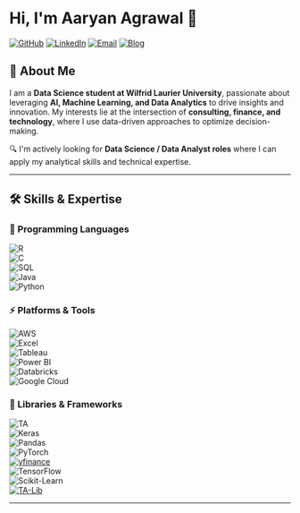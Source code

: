 # Hi, I'm Aaryan Agrawal 👋  

[![GitHub](https://img.shields.io/badge/GitHub-Aaryan--Agr-181717?style=flat&logo=github)](https://github.com/Aaryan-Agr?tab=repositories)
[![LinkedIn](https://img.shields.io/badge/LinkedIn-Aaryan%20Agrawal-0A66C2?style=flat&logo=linkedin&logoColor=white)](https://www.linkedin.com/in/aaryan-agrawal01)
[![Email](https://img.shields.io/badge/Email-aaryan.agr1610%40gmail.com-D14836?style=flat&logo=gmail&logoColor=white)](mailto:aaryan.agr1610@gmail.com)
[![Blog](https://img.shields.io/badge/Portfolio-Coming%20Soon-blue?style=flat&logo=code)](#)

## 🚀 About Me  
I am a **Data Science student at Wilfrid Laurier University**, passionate about leveraging **AI, Machine Learning, and Data Analytics** to drive insights and innovation. My interests lie at the intersection of **consulting, finance, and technology**, where I use data-driven approaches to optimize decision-making.  

🔍 I'm actively looking for **Data Science / Data Analyst roles** where I can apply my analytical skills and technical expertise.  

---

## 🛠️ Skills & Expertise  

### 🚀 Programming Languages  
![R](https://img.shields.io/badge/R-276DC3?style=flat&logo=r&logoColor=white)  
![C](https://img.shields.io/badge/C-00599C?style=flat&logo=c&logoColor=white)  
![SQL](https://img.shields.io/badge/SQL-4479A1?style=flat&logo=sqlite&logoColor=white)  
![Java](https://img.shields.io/badge/Java-007396?style=flat&logo=openjdk&logoColor=white)  
![Python](https://img.shields.io/badge/Python-3776AB?style=flat&logo=python&logoColor=white)  


### ⚡ Platforms & Tools  

![AWS](https://img.shields.io/badge/AWS-232F3E?style=flat&logo=amazon-aws&logoColor=white) <br> 
![Excel](https://img.shields.io/badge/Excel-217346?style=flat&logo=microsoft-excel&logoColor=white)  <br> 
![Tableau](https://img.shields.io/badge/Tableau-E97627?style=flat&logo=tableau&logoColor=white)<br> 
![Power BI](https://img.shields.io/badge/Power%20BI-F2C811?style=flat&logo=power-bi&logoColor=black)<br> 
![Databricks](https://img.shields.io/badge/Databricks-FF3621?style=flat&logo=databricks&logoColor=white)  
![Google Cloud](https://img.shields.io/badge/Google%20Cloud-4285F4?style=flat&logo=google-cloud&logoColor=white)  


### 🔬 Libraries & Frameworks  
![TA](https://img.shields.io/badge/TA-Library-3366CC?style=flat&logo=python&logoColor=white) <br>
![Keras](https://img.shields.io/badge/Keras-D00000?style=flat&logo=keras&logoColor=white)  
![Pandas](https://img.shields.io/badge/Pandas-150458?style=flat&logo=pandas&logoColor=white)  
![PyTorch](https://img.shields.io/badge/PyTorch-EE4C2C?style=flat&logo=pytorch&logoColor=white)  
[![yfinance](https://img.shields.io/badge/yFinance-009688?style=flat&logo=python&logoColor=white)](https://github.com/ranaroussi/yfinance)  
![TensorFlow](https://img.shields.io/badge/TensorFlow-FF6F00?style=flat&logo=tensorflow&logoColor=white)  
![Scikit-Learn](https://img.shields.io/badge/Scikit--Learn-F7931E?style=flat&logo=scikit-learn&logoColor=white)  
[![TA-Lib](https://img.shields.io/badge/TA--Lib-FFB000?style=flat&logo=tradingview&logoColor=white)](https://github.com/mrjbq7/ta-lib)  

 

---
